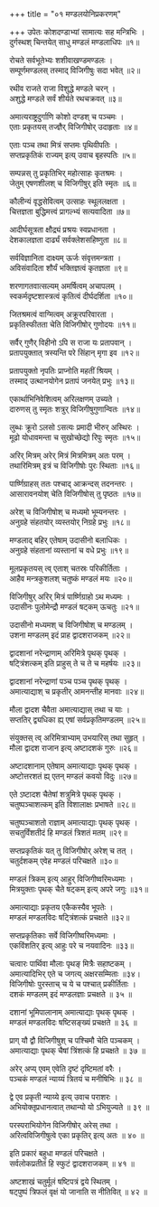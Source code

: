 +++
title = "०१ मण्डलयोनिप्रकरणम्"

+++
उपेतः कोशदण्डाभ्यां सामात्यः सह मन्त्रिभिः ।  
दुर्गस्थश् चिन्तयेत् साधु मण्डलं मण्डलाधिपः ॥१॥
  
रोचते सर्वभूतेभ्यः शशीवाखण्डमण्डलः ।  
सम्पूर्णमण्डलस् तस्माद् विजिगीषुः सदा भवेत् ॥२॥
  
रथीव राजते राजा विशुद्धे मण्डले चरन् ।  
अशुद्धे मण्डले सर्वं शीर्यते रथचक्रवत् ॥३॥
  
अमात्यराष्ट्रदुर्गाणि कोशो दण्डश् च पञ्चमः ।  
एताः प्रकृतयस् तज्ज्ञैर् विजिगीषोर् उदाहृताः ॥४॥
  
एताः पञ्च तथा मित्रं सप्तमः पृथिवीपतिः ।  
सप्तप्रकृतिकं राज्यम् इत्य् उवाच बृहस्पतिः ॥५॥
  
सम्पन्नस् तु प्रकृतिभिर् महोत्साहः कृतश्रमः ।  
जेतुम् एषणशीलश् च विजिगीषुर् इति स्मृतः ॥६॥
  
कौलीन्यं वृद्धसेवित्वम् उत्साहः स्थूललक्षता ।  
चित्तज्ञता बुद्धिमत्त्वं प्रागल्भ्यं सत्यवादिता ॥७॥
  
आदीर्घसूत्रता क्षौद्र्यं प्रश्रयः स्वप्रधानता ।  
देशकालज्ञता दार्ढ्यं सर्वक्लेशसहिष्णुता ॥८॥
  
सर्वविज्ञानिता दाक्ष्यम् ऊर्जः संवृत्तमन्त्रता ।  
अविसंवादिता शौर्यं भक्तिज्ञत्वं कृतज्ञता ॥९॥
  
शरणागतवात्सल्यम् अमर्षित्वम् अचापलम् ।  
स्वकर्मदृष्टशास्त्रत्वं कृतित्वं दीर्घदर्शिता ॥१०॥
  
जितश्रमत्वं वाग्मित्वम् अक्रूरपरिवारता ।  
प्रकृतिस्फीतता चेति विजिगीषोर् गुणोदयः ॥११॥
  
सर्वैर् गुणैर् विहीनो ऽपि स राजा यः प्रतापवान् ।  
प्रतापयुक्तात् त्रस्यन्ति परे सिंहान् मृगा इव ॥१२॥
  
प्रतापयुक्तो नृपतिः प्राप्नोति महतीं श्रियम् ।  
तस्माद् उत्थानयोगेन प्रतापं जनयेत् प्रभुः ॥१३॥
  
एकार्थाभिनिवेशित्वम् अरिलक्षणम् उच्यते ।  
दारुणस् तु स्मृतः शत्रुर् विजिगीषुगुणान्वितः ॥१४॥
  
लुब्धः क्रूरो ऽलसो ऽसत्यः प्रमादी भीरुर् अस्थिरः ।  
मूढो योधावमन्ता च सुखोच्छेद्यो रिपुः स्मृतः ॥१५॥
  
अरिर् मित्रम् अरेर् मित्रं मित्रमित्रम् अतः परम् ।  
तथारिमित्रम् इत्रं च विजिगीषोः पुरः स्थिताः ॥१६॥
  
पार्ष्णिग्राहस् ततः पश्चाद् आक्रन्दस् तदनन्तरः ।  
आसारावनयोश् चेति विजिगीषोस् तु पृष्ठतः ॥१७॥
  
अरेश् च विजिगीषोश् च मध्यमो भूम्यनन्तरः ।  
अनुग्रहे संहतयोर् व्यस्तयोर् निग्रहे प्रभुः ॥१८॥
  
मण्डलाद् बहिर् एतेषाम् उदासीनो बलाधिकः ।  
अनुग्रहे संहतानां व्यस्तानां च वधे प्रभुः ॥१९॥
  
मूलप्रकृतयस् त्व् एताश् चतस्रः परिकीर्तिताः ।  
आहैव मन्त्रकुशलश् चतुष्कं मण्डलं मयः ॥२०॥
  
विजिगीषुर् अरिर् मित्रं पार्ष्णिग्राहो ऽथ मध्यमः ।  
उदासीनः पुलोमेन्द्रौ मण्डलं षट्कम् ऊचतुः ॥२१॥
  
उदासीनो मध्यमश् च विजिगीषोश् च मण्डलम् ।  
उशना मण्डलम् इदं प्राह द्वादशराजकम् ॥२२॥
  
द्वादशानां नरेन्द्राणाम् अरिमित्रे पृथक् पृथक् ।  
षट्त्रिंशत्कम् इति प्राहुस् ते च ते च महर्षयः ॥२३॥
  
द्वादशानां नरेन्द्राणां पञ्च पञ्च पृथक् पृथक् ।  
अमात्याद्याश् च प्रकृतीर् आमनन्तीह मानवाः ॥२४॥
  
मौला द्वादश चैवैता अमात्याद्यास् तथा च याः ।  
सप्ततिर् द्व्यधिका ह्य् एषां सर्वप्रकृतिमण्डलम् ॥२५॥
  
संयुक्तस् त्व् अरिमित्राभ्याम् उभयारिस् तथा सुहृत् ।  
मौला द्वादश राजान इत्य् अष्टादशकं गुरुः ॥२६॥
  
अष्टादशानाम् एतेषाम् अमात्याद्याः पृथक् पृथक् ।  
अष्टोत्तरशतं ह्य् एतन् मण्डलं कवयो विदुः ॥२७॥
  
एते ऽष्टादश चैतेषां शत्रुमित्रे पृथक् पृथक् ।  
चतुष्पञ्चाशत्कम् इति विशालाक्षः प्रभाषते ॥२८॥
  
चतुष्पञ्चाशतो राज्ञाम् अमात्याद्याः पृथक् पृथक् ।  
सचतुर्विंशतीदं हि मण्डलं त्रिशतं मतम् ॥२९॥
  
सप्तप्रकृतिकं यत् तु विजिगीषोर् अरेश् च तत् ।  
चतुर्दशकम् एवेह मण्डलं परिचक्षते ॥३०॥
  
मण्डलं त्रिकम् इत्य् आहुर् विजिगीष्वरिमध्यमाः ।  
मित्रयुक्ताः पृथक् चैते षट्कम् इत्य् अपरे जगुः ॥३१॥
  
अमात्याद्याः प्रकृतय एकैकस्यैव भूपतेः ।  
मण्डलं मण्डलविदः षट्त्रिंशत्कं प्रचक्षते ॥३२॥
  
सप्तप्रकृतिकाः सर्वे विजिगीष्वरिमध्यमाः ।  
एकविंशतिर् इत्य् आहुः परे च नयवादिनः ॥३३॥
  
चत्वारः पार्थिवा मौलाः पृथङ् मित्रैः सहाष्टकम् ।  
अमात्यादिभिर् एते च जगत्य् अक्षरसम्मिताः ॥३४।  
विजिगीषोः पुरस्ताच् च ये च पश्चात् प्रकीर्तिताः ।  
दशकं मण्डलम् इदं मण्डलज्ञाः प्रचक्षते ॥ ३५ ॥
  
दशानां भूमिपालानाम् अमात्याद्याः पृथक् पृथक् ।  
मण्डलं मण्डलविदः षष्टिसङ्ख्यं प्रचक्षते ॥ ३६ ॥
  
प्राग् यौ द्वौ विजिगीषुश् च पश्चिमौ चेति पञ्चकम् ।  
अमात्याद्याः पृथक् चैषां त्रिंशत्कं हि प्रचक्षते ॥ ३७ ॥
  
अरेर् अप्य् एवम् एवेति दृष्टं दृष्टिमतां वरैः ।  
पञ्चकं मण्डलं न्याय्यं त्रितयं च मनीषिभिः ॥ ३८ ॥
  
द्वे एव प्रकृती न्याय्ये इत्य् उवाच पराशरः ।  
अभियोक्तृप्रधानत्वात् तथान्यो यो ऽभियुज्यते ॥ ३९ ॥
  
परस्पराभियोगेन विजिगीषोर् अरेस् तथा ।  
अरित्वविजिगीषुत्वे एका प्रकृतिर् इत्य् अतः ॥ ४० ॥
  
इति प्रकारं बहुधा मण्डलं परिचक्षते ।  
सर्वलोकप्रतीतं हि स्फुटं द्वादशराजकम् ॥ ४१ ॥
  
अष्टशाखं चतुर्मूलं षष्टिपत्रं द्वये स्थितम् ।  
षट्पुष्पं त्रिफलं वृक्षं यो जानाति स नीतिवित् ॥ ४२ ॥
  